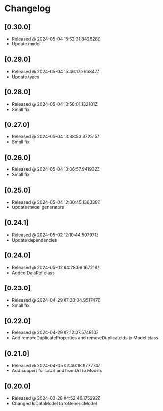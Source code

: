 # Changelog

## [0.30.0]

- Released @ 2024-05-04 15:52:31.842628Z
- Update model

## [0.29.0]

- Released @ 2024-05-04 15:46:17.266847Z
- Update types

## [0.28.0]

- Released @ 2024-05-04 13:58:01.132101Z
- Small fix

## [0.27.0]

- Released @ 2024-05-04 13:38:53.372515Z
- Small fix

## [0.26.0]

- Released @ 2024-05-04 13:06:57.941932Z
- Small fix

## [0.25.0]

- Released @ 2024-05-04 12:00:45.136339Z
- Update model generators

## [0.24.1]

- Released @ 2024-05-02 12:10:44.507971Z
- Update dependencies

## [0.24.0]

- Released @ 2024-05-02 04:28:09.167218Z
- Added DataRef class

## [0.23.0]

- Released @ 2024-04-29 07:20:04.951747Z
- Small fix

## [0.22.0]

- Released @ 2024-04-29 07:12:07.574810Z
- Add removeDuplicateProperties and removeDuplicateIds to Model class

## [0.21.0]

- Released @ 2024-04-05 02:40:18.977774Z
- Add support for toUrl and fromUrl to Models

## [0.20.0]

- Released @ 2024-03-28 04:52:46.175292Z
- Changed toDataModel to toGenericModel
